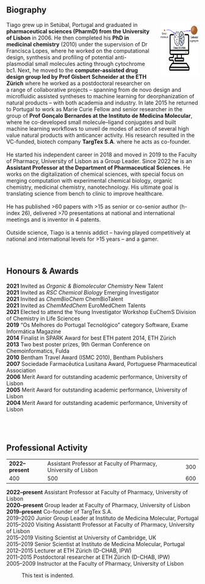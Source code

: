 
<html>
<head>
<style>
img {
  float: right;
  border: 0px;
  margin: 0px 0px 15px 20px;
}
</style>
</head>
<body>

<h2>Biography</h2>

<p><img src="https://raw.githubusercontent.com/DigiChem/digichem.github.io/master/_images/TOC_CRPS_2021.png" width="100" height="140">
  Tiago grew up in Setúbal, Portugal and graduated in <b>pharmaceutical sciences (PharmD) from the University of Lisbon</b> in 2006. He then completed his <b>PhD in medicinal chemistry</b> (2010) under the supervision of Dr Francisca Lopes, where he worked on the computational design, synthesis and profiling of potential anti-plasmodial small molecules acting through cytochrome bc1. Next, he moved to the <b>computer-assisted drug design group led by Prof Gisbert Schneider at the ETH Zürich</b> where he worked as a postdoctoral researcher on a range of collaborative projects – spanning from de novo design and microfluidic assisted syntheses to machine learning for deorphanization of natural products – with both academia and industry. In late 2015 he returned to Portugal to work as Marie Curie Fellow and senior researcher in the group of <b>Prof Gonçalo Bernardes at the Instituto de Medicina Molecular</b>, where he co-developed small molecule–ligand conjugates and built machine learning workflows to unveil de modes of action of several high value natural products with anticancer activity. His research resulted in the VC-funded, biotech company <b>TargTex S.A</b>. where he acts as co-founder. 
<br />
<br /> 
He started his independent career in 2018 and moved in 2019 to the Faculty of Pharmacy, University of Lisbon as a Group Leader. Since 2022 he is an <b>Assistant Professor at the Department of Pharmaceutical Sciences</b>. He works on the digitalization of chemical sciences, with special focus on merging computation with experimental chemical biology, organic chemistry, medicinal chemistry, nanotechnology. His ultimate goal is translating science from bench to clinic to improve healthcare.
<br />
<br />
He has published >60 papers with >15 as senior or co-senior author (h-index 26), delivered >70 presentations at national and international meetings and is inventor in 4 patents.
<br />
<br />
Outside science, Tiago is a tennis addict – having played competitively at national and international levels for >15 years – and a gamer.
<br />
<br />
<br />
<h2>Honours & Awards</h2>
<b>2021</b>	Invited as <i>Organic & Biomolecular Chemistry</i> New Talent <br />
<b>2021</b>	Invited as <i>RSC Chemical Biology</i> Emerging Investigator <br />
<b>2021</b>	Invited as <i>ChemBioChem</i> ChemBioTalent <br />
<b>2021</b>	Invited as <i>ChemMedChem</i> EuroMedChem Talents <br />
<b>2021</b>	Elected to attend the Young Investigator Workshop EuChemS Division of Chemistry in Life Sciences <br />
<b>2019</b>	“Os Melhores do Portugal Tecnológico” category Software, Exame Informática Magazine <br />
<b>2014</b>	Finalist in SPARK Award for best ETH patent 2014, ETH Zürich <br />
<b>2013</b>	Two best poster prizes, 9th German Conference on Chemoinformatics, Fulda <br />
<b>2010</b>	Bentham Travel Award (ISMC 2010), Bentham Publishers <br />
<b>2007</b>	Sociedade Farmacêutica Lusitana Award, Portuguese Pharmaceutical Association <br />
<b>2006</b>	Merit Award for outstanding academic performance, University of Lisbon <br />
<b>2005</b>	Merit Award for outstanding academic performance, University of Lisbon <br />
<b>2004</b>	Merit Award for outstanding academic performance, University of Lisbon <br />
<br />
<br />
<br />
<h2>Professional Activity</h2>
  
  
<table>
  <tr>
    <td><b>2022–present</b></td>
    <td>Assistant Professor at Faculty of Pharmacy, University of Lisbon</td>
    <td>300</td>
  </tr>
  <tr>
    <td>400</td>
    <td>500</td>
    <td>600</td>
  </tr>
</table>  
  

<b>2022–present</b>   Assistant Professor at Faculty of Pharmacy, University of Lisbon <br />
<b>2020–present</b>   Group leader at Faculty of Pharmacy, University of Lisbon <br />
<b>2019–present</b>   Co-founder of TargTex S.A. <br />
2019–2020	     Junior Group Leader at Instituto de Medicina Molecular, Portugal <br />
2015–2020	     Visiting Assistantt Professor at Faculty of Pharmacy, University of Lisbon <br />
2015–2019	     Visiting Scientist at University of Cambridge, UK <br />
2015–2019	     Senior Scientist at Instituto de Medicina Molecular, Portugal <br />
2012–2015	     Lecturer at ETH Zürich (D-CHAB, IPW) <br />
2011–2015	     Postdoctoral researcher at ETH Zürich (D-CHAB, IPW) <br />
2005–2009	     Instructor at the Faculty of Pharmacy, University of Lisbon <br />


<p style="text-indent: 40px">This text is indented.</p>
  
  
</p>

</body>
</html>

